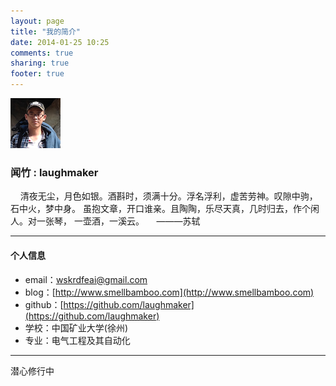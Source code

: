 ```yaml
---
layout: page
title: "我的简介"
date: 2014-01-25 10:25
comments: true
sharing: true
footer: true
---
```


![](/images/blog/portrait.png "laughmaker")

### 闻竹 : laughmaker

    清夜无尘，月色如银。酒斟时，须满十分。浮名浮利，虚苦劳神。叹隙中驹， 石中火，梦中身。 虽抱文章，开口谁亲。且陶陶，乐尽天真，几时归去，作个闲人。对一张琴， 一壶酒，一溪云。
    ———苏轼

* * *

#### 个人信息

*   email：wskrdfeai@gmail.com
*   blog：[http://www.smellbamboo.com](http://www.smellbamboo.com)
*   github：[https://github.com/laughmaker](https://github.com/laughmaker)
*   学校：中国矿业大学(徐州)
*   专业：电气工程及其自动化

* * *

潜心修行中